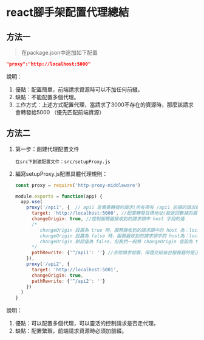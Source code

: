 # react腳手架配置代理總結



## 方法一

> 在package.json中追加如下配置

```json
"proxy":"http://localhost:5000"
```

說明：

1. 優點：配置簡單，前端請求資源時可以不加任何前綴。
2. 缺點：不能配置多個代理。
3. 工作方式：上述方式配置代理，當請求了3000不存在的資源時，那麼該請求會轉發給5000 （優先匹配前端資源）



## 方法二

1. 第一步：創建代理配置文件

   ```
   在src下創建配置文件：src/setupProxy.js
   ```

2. 編寫setupProxy.js配置具體代理規則：

   ```js
   const proxy = require('http-proxy-middleware')
   
   module.exports = function(app) {
     app.use(
       proxy('/api1', {  // api1 是需要轉發的請求(所有帶有 /api1 前綴的請求都會轉發給 5000)
         target: 'http://localhost:5000', //配置轉發目標地址(能返回數據的服務器地址)
         changeOrigin: true, //控制服務器接收到的請求頭中 host 字段的值
         /*
         	changeOrigin 設置為 true 時，服務器收到的請求頭中的 host 為：localhost:5000
         	changeOrigin 設置為 false 時，服務器收到的請求頭中的 host為：localhost:3000
         	changeOrigin 默認值為 false，但我們一般將 changeOrigin 值設為 true
         */
         pathRewrite: {'^/api1': ''} //去除請求前綴，保證交給後台服務器的是正常請求地址(必須配置)
       }),
       proxy('/api2', { 
         target: 'http://localhost:5001',
         changeOrigin: true,
         pathRewrite: {'^/api2': ''}
       })
     )
   }
   ```

說明：

1. 優點：可以配置多個代理，可以靈活的控制請求是否走代理。
2. 缺點：配置繁瑣，前端請求資源時必須加前綴。
